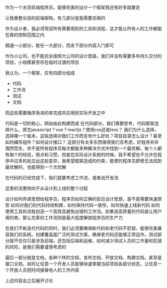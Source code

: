 作为一个水货前端程序员，能够完美的设计一个框架我还有好多路要走

让我重整长投的前端架构，有几部分是我需要去做的

作为设计者，我必须驾驭所有需要用到的工具和流程，这才能让所有人的工作都能在我的控制范围之内

精通一小部分，胜任一大部分，而余下部分内容入门即可

作为小公司，也不能完全按照大公司的设计思路，我们并没有需要多年持久交付的项目，小规模甚至存在临时过渡的项目

我认为，一个框架，应有四部分组成

- 代码
- 工作流
- 测试
- 文档

而这些需要循序渐进的来完成并应用到实际开发之中

代码是一切的核心，网站由此构建而成
在代码部分，我们需要思考，代码框架选择什么，原生javascript？vue？reactjs？使用css还是less？
我们为什么选择，选择哪一个版本，这些选择对我们工作而言有什么好处？项目目录怎么设计？甚至如何编写组件？如何设计接口？
这部分有太多东西值得我们去考虑，好程序并非偶然而生，并不是所有程序员每次都能多种解决方式中找到一个最优解。每个人都有每个的经验，观点和习惯，但是在实际设计系统的时候，我不希望也不允许在程序中过多的反应出这些差异，我希望框架造成的约束，能使的程序员即使无法找到最优解时，也能得到一个次优解

在代码的已经完成下，我们就要考虑工作流，或者说开发流

这里的流更倾向于从设计到上线的整个过程

设计如何传递思想给程序员，程序员如何正确的反应设计思想，是不是需要快速原型
如何对我们的代码持续构建，如何保持代码一致性，如何快速上线新代码
如何使用工具和流程创造一个高效且避免出错的工作流。如果说高质量的代码是让用户用的爽，那么完善的工作流则是最大程度解放程序员的生产力

在我们不断迭代代码的同时，我们必须要确保新代码和老代码不犯错，能够完美兼容我们的系统。创建覆盖面广泛的测试方案，确保老代码还能够正常运作。测试部分就不仅仅只是涉及前端，还包括后端和运维，如何减少测试人员的工作量和犯错的风险，是我们需要谨慎考虑的

最后一部分就是文档，各种个样的文档，发布文档、开放文档、构建文档，甚至是接口文档，如何让任意一个开发人员能够快速掌握当前项目各部分状态，让任意一个开放人员短时间接替他人的工作内容

上述内容会之后展开讨论

